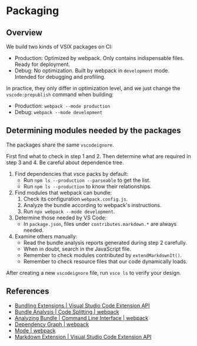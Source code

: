 # Packaging

## Overview

We build two kinds of VSIX packages on CI:

* Production: Optimized by webpack. Only contains indispensable files. Ready for deployment.
* Debug: No optimization. Built by webpack in `development` mode. Intended for debugging and profiling.

In practice, they only differ in optimization level, and we just change the `vscode:prepublish` command when building:

* Production: `webpack --mode production`
* Debug: `webpack --mode development`

## Determining modules needed by the packages

The packages share the same `vscodeignore`.

First find what to check in step 1 and 2. Then determine what are required in step 3 and 4. Be careful about dependence tree.

1. Find dependencies that vsce packs by default:
   * Run `npm ls --production --parseable` to get the list.
   * Run `npm ls --production` to know their relationships.
2. Find modules that webpack can bundle:
   1. Check its configuration `webpack.config.js`.
   2. Analyze the bundle according to webpack's instructions.
   3. Run `npx webpack --mode development`.
3. Determine those needed by VS Code:
   * In `package.json`, files under `contributes.markdown.*` are always needed.
4. Examine others manually:
   * Read the bundle analysis reports generated during step 2 carefully.
   * When in doubt, search in the JavaScript file.
   * Remember to check modules contributed by `extendMarkdownIt()`.
   * Remember to check resource files that our code dynamically loads.

After creating a new `vscodeignore` file, run `vsce ls` to verify your design.

## References

* [Bundling Extensions | Visual Studio Code Extension API](<https://code.visualstudio.com/api/working-with-extensions/bundling-extension>)
* [Bundle Analysis | Code Splitting | webpack](https://webpack.js.org/guides/code-splitting/#bundle-analysis)
* [Analyzing Bundle | Command Line Interface | webpack](https://webpack.js.org/api/cli/#analyzing-bundle)
* [Dependency Graph | webpack](<https://webpack.js.org/concepts/dependency-graph/>)
* [Mode | webpack](https://webpack.js.org/configuration/mode/)
* [Markdown Extension | Visual Studio Code Extension API](https://code.visualstudio.com/api/extension-guides/markdown-extension)
